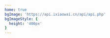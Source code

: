 ```yaml
---
home: true
bgImage: 'https://api.ixiaowai.cn/api/api.php'
bgImageStyle: {
  height: '400px'
}
---
```

